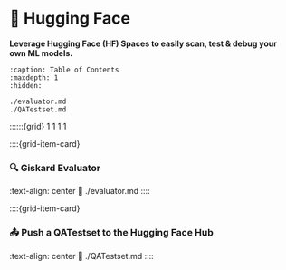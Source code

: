 # 🤗 Hugging Face

**Leverage Hugging Face (HF) Spaces to easily scan, test & debug your own ML models.**

```{toctree}
:caption: Table of Contents
:maxdepth: 1
:hidden:

./evaluator.md
./QATestset.md

```

::::::{grid} 1 1 1 1

::::{grid-item-card} <br/><h3>🔍 Giskard Evaluator</h3>
:text-align: center
:link: ./evaluator.md
::::

::::{grid-item-card} <br/><h3>📤 Push a QATestset to the Hugging Face Hub</h3>
:text-align: center
:link: ./QATestset.md
::::